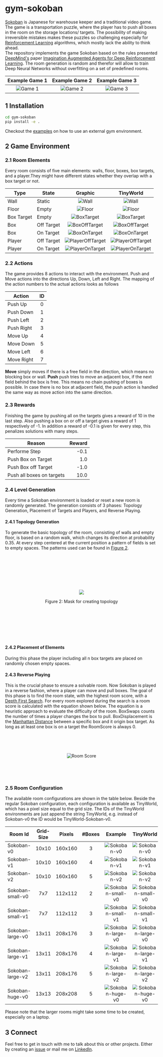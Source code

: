 # gym-sokoban 
[Sokoban](https://en.wikipedia.org/wiki/Sokoban) is Japanese for warehouse keeper and a traditional video game.
The game is a transportation puzzle, where the player has to push all boxes in the room on the storage locations/ targets.
The possibility of making irreversible mistakes makes these puzzles so challenging especially for [Reinforcement Learning](https://en.wikipedia.org/wiki/Reinforcement_learning) algorithms, which mostly lack the ability to think ahead.
<br/>The repository implements the game Sokoban based on the rules presented [DeepMind's]() paper [Imagination Augmented Agents for Deep Reinforcement Learning](https://papers.nips.cc/paper/7152-imagination-augmented-agents-for-deep-reinforcement-learning). 
The room generation is random and therefor will allow to train Deep Neural Networks without overfitting on a set of predefined rooms.


| Example Game 1 | Example Game 2 | Example Game 3 |
| :---: | :---: | :---: 
| ![Game 1](/docs/Animations/solved_3.gif?raw=true) | ![Game 2](/docs/Animations/solved_4.gif?raw=true) | ![Game 3](/docs/Animations/solved_5.gif?raw=true) |


## 1 Installation

```bash
cd gym-sokoban
pip install -e .
```
Checkout the [examples](/examples) on how to use an external gym environment.
## 2 Game Environment

### 2.1 Room Elements
Every room consists of five main elements: walls, floor, boxes, box targets, and a player.They might have different states whether they overlap with a box target or not. 

| Type       | State      | Graphic | TinyWorld |
| ---        | -----      | :---: | :---: |
| Wall       | Static     | ![Wall](/gym_sokoban/envs/surface/wall.png "Wall") | ![Wall](/gym_sokoban/envs/surface/tiny_world/wall.png "Wall") |
| Floor      | Empty      | ![Floor](/gym_sokoban/envs/surface/floor.png "Floor") | ![Floor](/gym_sokoban/envs/surface/tiny_world/floor.png "Floor") |
| Box Target | Empty      | ![BoxTarget](/gym_sokoban/envs/surface/box_target.png "Box Target") | ![BoxTarget](/gym_sokoban/envs/surface/tiny_world/box_target.png "Box Target") |
| Box        | Off Target | ![BoxOffTarget](/gym_sokoban/envs/surface/box.png "Box") | ![BoxOffTarget](/gym_sokoban/envs/surface/tiny_world/box.png "Box") |
| Box        | On Target  | ![BoxOnTarget](/gym_sokoban/envs/surface/box_on_target.png "Box") | ![BoxOnTarget](/gym_sokoban/envs/surface/tiny_world/box_on_target.png "Box") |
| Player     | Off Target | ![PlayerOffTarget](/gym_sokoban/envs/surface/player.png "Player") | ![PlayerOffTarget](/gym_sokoban/envs/surface/tiny_world/player.png "Player") |
| Player     | On Target  | ![PlayerOnTarget](/gym_sokoban/envs/surface/player_on_target.png "Player") | ![PlayerOnTarget](/gym_sokoban/envs/surface/tiny_world/player_on_target.png "Player") |

### 2.2 Actions
The game provides 8 actions to interact with the environment. 
Push and Move actions into the directions Up, Down, Left and Right.
The mapping of the action numbers to the actual actions looks as follows

 | Action     | ID    | 
 | --------   | :---: | 
 | Push Up    | 0     |  
 | Push Down  | 1     | 
 | Push Left  | 2     |   
 | Push Right | 3     |   
 | Move Up    | 4     |
 | Move Down  | 5     |
 | Move Left  | 6     |
 | Move Right | 7     |
 
**Move** simply moves if there is a free field in the direction, which means no blocking box or wall.
**Push** push tries to move an adjacent box, if the next field behind the box is free.
This means no chain pushing of boxes is possible.
In case there is no box at adjacent field, the push action is handled the same way as move action into the same direction.

### 2.3 Rewards
Finishing the game by pushing all on the targets gives a reward of 10 in the last step. 
Also pushing a box on or off a target gives a reward of 1 respectively of -1. 
In addition a reward of -0.1 is given for every step, this penalizes solutions with many steps.

| Reason                    | Reward |
| ------------------------- | ----:  |
| Performe Step             | -0.1   |
| Push Box on Target        |  1.0   |
| Push Box off Target       | -1.0   |
| Push all boxes on targets | 10.0   |

### 2.4 Level Generation
Every time a Sokoban environment is loaded or reset a new room is randomly generated.
The generation consists of 3 phases: Topology Generation, Placement of Targets and Players, and Reverse Playing.
#### 2.4.1 Topology Generation
To generate the basic topology of the room, consisting of walls and empty floor, is based on a random walk, which changes its direction at probability 0.35.
At every step centered at the current position a pattern of fields is set to empty spaces.
The patterns used can be found in [Figure 2](#topologyMask).
<div style="padding:20%">
  <p align="center">
    <img src="/docs/masks.png?raw=true">
  </p>
  <p align="center" id="topologyMask">
    Figure 2: Mask for creating topology
  </p>
</div>


#### 2.4.2 Placement of Elements
During this phase the player including all n box targets are placed on randomly chosen empty spaces.

#### 2.4.3 Reverse Playing
This is the crucial phase to  ensure a solvable room.
Now Sokoban is played in a reverse fashion, where a player can move and pull boxes.
The goal of this phase is to find the room state, with the highest room score, with a [Depth First Search](https://en.wikipedia.org/wiki/Depth-first_search).
For every room explored during the search is a room score is calculated with the equation shown below.
The equation is a heuristic approach to evaluate the difficulty of the room.
BoxSwaps counts the number of times a player changes the box to pull.
BoxDisplacement is the [Manhattan Distance](https://en.wikipedia.org/wiki/Manhattan_distance) between a specific box and it origin box target. 
As long as at least one box is on a target the RoomScore is always 0.
<div style="padding:10%">
  <p align="center">
   <img src="https://latex.codecogs.com/svg.latex?\Large&space;RoomScore&space;=&space;BoxSwaps&space;\times&space;\sum_{i&space;\in&space;Boxes}_{BoxDisplacement_{i}}" title="Room Score" />
  </p>
</div>

### 2.5 Room Configuration
The available room configurations are shown in the table below. Beside the regular Sokoban configuration, each configuration is available as TinyWorld, which has a pixel size equal to the grid size. The IDs of the TinyWorld environments are just append the string TinyWorld, e.g. instead of Sokoban-v0 the ID would be TinyWorld-Sokoban-v0.

| Room Id | Grid-Size | Pixels | #Boxes | Example | TinyWorld |
| --- | :---: | :---: | :---: | :---: | :---: |
| Sokoban-v0 | 10x10 | 160x160 | 3 | ![Sokoban-v0](/docs/rooms/Sokoban-v0.png)  | ![Sokoban-v0](/docs/rooms/Tiny_World_Sokoban-v0.png) | 
| Sokoban-v1 | 10x10 | 160x160 | 4 | ![Sokoban-v1](/docs/rooms/Sokoban-v1.png) | ![Sokoban-v1](/docs/rooms/Tiny_World_Sokoban-v1.png) |
| Sokoban-v2 | 10x10 | 160x160 | 5 | ![Sokoban-v2](/docs/rooms/Sokoban-v2.png) | ![Sokoban-v2](/docs/rooms/Tiny_World_Sokoban-v2.png) |
| Sokoban-small-v0 | 7x7 | 112x112 | 2 |  ![Sokoban-small-v0](/docs/rooms/Sokoban-small-v0.png) | ![Sokoban-small-v0](/docs/rooms/Tiny_World_Sokoban-small-v0.png) |
| Sokoban-small-v1 | 7x7 | 112x112 | 3 | ![Sokoban-small-v1](/docs/rooms/Sokoban-small-v1.png) | ![Sokoban-small-v1](/docs/rooms/Tiny_World_Sokoban-small-v1.png) |
| Sokoban-large-v0 | 13x11 | 208x176 | 3 | ![Sokoban-large-v0](/docs/rooms/Sokoban-large-v0.png) | ![Sokoban-large-v0](/docs/rooms/Tiny_World_Sokoban-large-v0.png) |
| Sokoban-large-v1 | 13x11 | 208x176 | 4 | ![Sokoban-large-v1](/docs/rooms/Sokoban-large-v1.png) |  ![Sokoban-large-v1](/docs/rooms/Tiny_World_Sokoban-large-v1.png) |
| Sokoban-large-v2 | 13x11 | 208x176 | 5 | ![Sokoban-large-v2](/docs/rooms/Sokoban-large-v2.png) | ![Sokoban-large-v2](/docs/rooms/Tiny_World_Sokoban-large-v2.png) | 
| Sokoban-huge-v0 | 13x13 | 208x208 | 5 | ![Sokoban-huge-v0](/docs/rooms/Sokoban-huge-v0.png) | ![Sokoban-huge-v0](/docs/rooms/Tiny_World_Sokoban-huge-v0.png)

Please note that the larger rooms might take some time to be created, especially on a laptop.


## 3 Connect
Feel free to get in touch with me to talk about this or other projects. 
Either by creating an [issue](https://github.com/mpSchrader/gym-sokoban/issues) or mail me on [LinkedIn](https://www.linkedin.com/in/max-philipp-schrader/).
